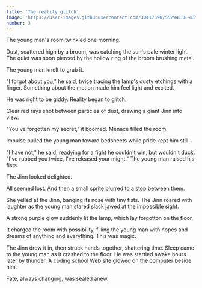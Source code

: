 ```yaml
---
title: 'The reality glitch'
image: 'https://user-images.githubusercontent.com/30417590/55294138-43f3dd80-53cc-11e9-96c2-3c7f2977c24a.jpg'
number: 3
---
```


The young man's room twinkled one morning.

Dust, scattered high by a broom, was catching the sun's pale winter light. The quiet was soon pierced by the hollow ring of the broom brushing metal. 

The young man knelt to grab it.

"I forgot about you," he said, twice tracing the lamp's dusty etchings with a finger. Something about the motion made him feel light and excited.

He was right to be giddy. Reality began to glitch. 

Clear red rays shot between particles of dust, drawing a giant Jinn into view. 

"You've forgotten my secret," it boomed. Menace filled the room. 

Impulse pulled the young man toward bedsheets while pride kept him still. 

"I have not," he said, readying for a fight he couldn't win, but wouldn't duck. "I've rubbed you twice, I've released your might." The young man raised his fists.

The Jinn looked delighted. 

All seemed lost. And then a small sprite blurred to a stop between them. 

She yelled at the Jinn, banging its nose with tiny fists. The Jinn roared with laughter as the young man stared slack jawed at the impossible sight. 

A strong purple glow suddenly lit the lamp, which lay forgotton on the floor. 

It charged the room with possibility, filling the young man with hopes and dreams of anything and everything. This was magic.

The Jinn drew it in, then struck hands together, shattering time. Sleep came to the young man as it crashed to the floor. He was startled awake hours later by thunder. A coding school Web site glowed on the computer beside him. 

Fate, always changing, was sealed anew.
